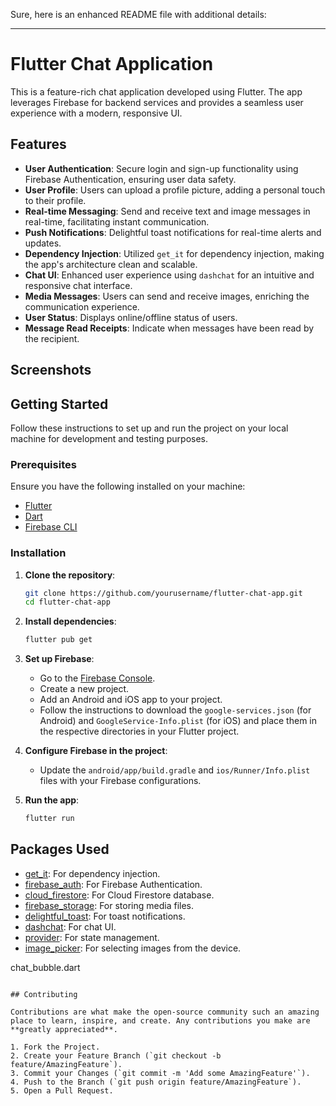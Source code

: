 Sure, here is an enhanced README file with additional details:

---

# Flutter Chat Application

This is a feature-rich chat application developed using Flutter. The app leverages Firebase for backend services and provides a seamless user experience with a modern, responsive UI.

## Features

- **User Authentication**: Secure login and sign-up functionality using Firebase Authentication, ensuring user data safety.
- **User Profile**: Users can upload a profile picture, adding a personal touch to their profile.
- **Real-time Messaging**: Send and receive text and image messages in real-time, facilitating instant communication.
- **Push Notifications**: Delightful toast notifications for real-time alerts and updates.
- **Dependency Injection**: Utilized `get_it` for dependency injection, making the app's architecture clean and scalable.
- **Chat UI**: Enhanced user experience using `dashchat` for an intuitive and responsive chat interface.
- **Media Messages**: Users can send and receive images, enriching the communication experience.
- **User Status**: Displays online/offline status of users.
- **Message Read Receipts**: Indicate when messages have been read by the recipient.

## Screenshots



## Getting Started

Follow these instructions to set up and run the project on your local machine for development and testing purposes.

### Prerequisites

Ensure you have the following installed on your machine:

- [Flutter](https://flutter.dev/docs/get-started/install)
- [Dart](https://dart.dev/get-dart)
- [Firebase CLI](https://firebase.google.com/docs/cli#install_the_firebase_cli)

### Installation

1. **Clone the repository**:
   ```bash
   git clone https://github.com/yourusername/flutter-chat-app.git
   cd flutter-chat-app
   ```

2. **Install dependencies**:
   ```bash
   flutter pub get
   ```

3. **Set up Firebase**:
   - Go to the [Firebase Console](https://console.firebase.google.com/).
   - Create a new project.
   - Add an Android and iOS app to your project.
   - Follow the instructions to download the `google-services.json` (for Android) and `GoogleService-Info.plist` (for iOS) and place them in the respective directories in your Flutter project.

4. **Configure Firebase in the project**:
   - Update the `android/app/build.gradle` and `ios/Runner/Info.plist` files with your Firebase configurations.

5. **Run the app**:
   ```bash
   flutter run
   ```

## Packages Used

- [get_it](https://pub.dev/packages/get_it): For dependency injection.
- [firebase_auth](https://pub.dev/packages/firebase_auth): For Firebase Authentication.
- [cloud_firestore](https://pub.dev/packages/cloud_firestore): For Cloud Firestore database.
- [firebase_storage](https://pub.dev/packages/firebase_storage): For storing media files.
- [delightful_toast](https://pub.dev/packages/delightful_toast): For toast notifications.
- [dashchat](https://pub.dev/packages/dashchat): For chat UI.
- [provider](https://pub.dev/packages/provider): For state management.
- [image_picker](https://pub.dev/packages/image_picker): For selecting images from the device.

chat_bubble.dart
```

## Contributing

Contributions are what make the open-source community such an amazing place to learn, inspire, and create. Any contributions you make are **greatly appreciated**.

1. Fork the Project.
2. Create your Feature Branch (`git checkout -b feature/AmazingFeature`).
3. Commit your Changes (`git commit -m 'Add some AmazingFeature'`).
4. Push to the Branch (`git push origin feature/AmazingFeature`).
5. Open a Pull Request.

